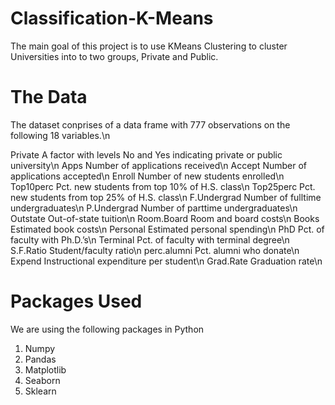 # Classification-K-Means

The main goal of this project is to use KMeans Clustering to cluster Universities into to two groups, Private and Public.

# The Data

The dataset conprises of a data frame with 777 observations on the following 18 variables.\n

Private A factor with levels No and Yes indicating private or public university\n
Apps Number of applications received\n
Accept Number of applications accepted\n
Enroll Number of new students enrolled\n
Top10perc Pct. new students from top 10% of H.S. class\n
Top25perc Pct. new students from top 25% of H.S. class\n
F.Undergrad Number of fulltime undergraduates\n
P.Undergrad Number of parttime undergraduates\n
Outstate Out-of-state tuition\n
Room.Board Room and board costs\n
Books Estimated book costs\n
Personal Estimated personal spending\n
PhD Pct. of faculty with Ph.D.’s\n
Terminal Pct. of faculty with terminal degree\n
S.F.Ratio Student/faculty ratio\n
perc.alumni Pct. alumni who donate\n
Expend Instructional expenditure per student\n
Grad.Rate Graduation rate\n

# Packages Used

We are using the following packages in Python
1. Numpy
2. Pandas
3. Matplotlib
4. Seaborn
5. Sklearn

